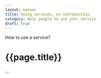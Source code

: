 ```yaml
---
layout: manual
title: Using services, an introduction
category: Help people to use your service
draft: true
---
```


How to use a service?

# {{page.title}}

...
